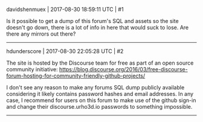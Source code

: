 davidshenmuex | 2017-08-30 18:59:11 UTC | #1

Is it possible to get a dump of this forum's SQL and assets so the site doesn't go down, there is a lot of info in here that would suck to lose. Are there any mirrors out there?

-------------------------

hdunderscore | 2017-08-30 22:05:28 UTC | #2

The site is hosted by the Discourse team for free as part of an open source community initiative:
https://blog.discourse.org/2016/03/free-discourse-forum-hosting-for-community-friendly-github-projects/

I don't see any reason to make any forums SQL dump publicly available considering it likely contains password hashes and email addresses. In any case, I recommend for users on this forum to make use of the github sign-in and change their discourse.urho3d.io passwords to something impossible.

-------------------------

